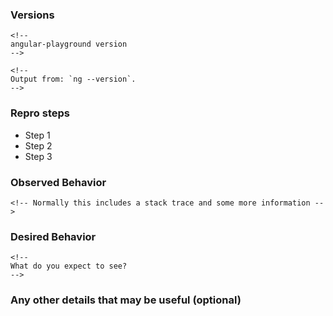 <!-- Please provide the following information. -->

### Versions
```
<!--
angular-playground version
-->
```

```
<!--
Output from: `ng --version`.
-->
```

### Repro steps
<!--
Simple steps to reproduce this bug.
Please include: commands run, packages added, related code changes.
A link to a sample repo would help too.
-->
* Step 1
* Step 2
* Step 3

### Observed Behavior
```
<!-- Normally this includes a stack trace and some more information -->
```

### Desired Behavior
```
<!-- 
What do you expect to see?
-->
```

### Any other details that may be useful (optional)
